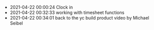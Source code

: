 - 2021-04-22 00:00:24 Clock in
- 2021-04-22 00:32:33 working with timesheet functions
- 2021-04-22 00:34:01 back to the yc build product video by Michael Seibel

